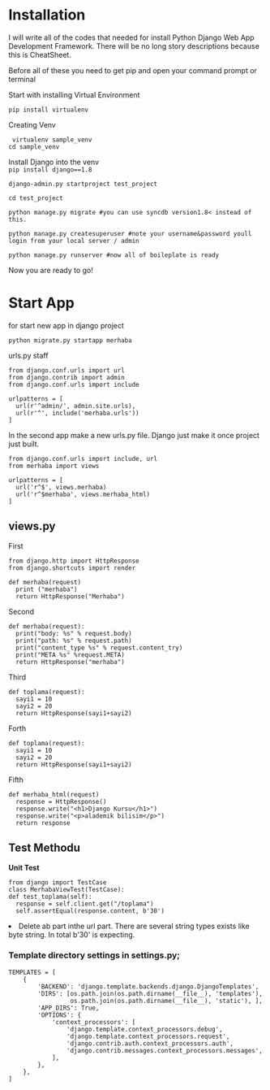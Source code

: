 <h1>Installation</h1>

I will write all of the codes that needed for install Python Django Web App Development Framework. There will be no long story descriptions because this is CheatSheet.

Before all of these you need to get pip and open your command prompt or terminal

Start with installing Virtual Environment<br/>

`pip install virtualenv`
<br/>

Creating Venv

`
virtualenv sample_venv`<br/>
`cd sample_venv`<br/>

Install Django into the venv<br/>
`pip install django==1.8`

```
django-admin.py startproject test_project

cd test_project

python manage.py migrate #you can use syncdb version1.8< instead of this.

python manage.py createsuperuser #note your username&password youll login from your local server / admin

python manage.py runserver #now all of boileplate is ready

```
Now you are ready to go!

<h1>Start App</h1>

for start new app in django project

`python migrate.py startapp merhaba`

urls.py staff
```
from django.conf.urls import url
from django.contrib import admin
from django.conf.urls import include

urlpatterns = [ 
  url(r'^admin/', admin.site.urls),
  url(r'^', include('merhaba.urls'))
]
```
In the second app make a new urls.py file. Django just make it once project just built.

```
from django.conf.urls import include, url 
from merhaba import views

urlpatterns = [
  url('r^$', views.merhaba)
  url('r^$merhaba', views.merhaba_html)
]
```
<h2>views.py</h2> 
First

```
from django.http import HttpResponse
from django.shortcuts import render

def merhaba(request)
  print ("merhaba")
  return HttpResponse("Merhaba")
```
Second
```
def merhaba(request):
  print("body: %s" % request.body)
  print("path: %s" % request.path)
  print("content_type %s" % request.content_try)
  print("META %s" %request.META)
  return HttpResponse("merhaba")
```
Third
```
def toplama(request):
  sayi1 = 10
  sayi2 = 20
  return HttpResponse(sayi1+sayi2)
```
Forth

```
def toplama(request):
  sayi1 = 10
  sayi2 = 20
  return HttpResponse(sayi1+sayi2)
```
Fifth
```
def merhaba_html(request)
  response = HttpResponse()
  response.write("<h1>Django Kursu</h1>")
  response.write("<p>alademik bilisim</p>")
  return response
```

<h2>Test Methodu</h2>
<strong>Unit Test</strong>

```
from django import TestCase
class MerhabaViewTest(TestCase):
def test_toplama(self):
  response = self.client.get("/toplama")
  self.assertEqual(response.content, b'30')
```

<li>Delete ab part inthe url part. There are several string types exists like byte string. In total b'30' is expecting.</li>
  
  
### Template directory settings in settings.py;

```
TEMPLATES = [
    {
        'BACKEND': 'django.template.backends.django.DjangoTemplates',
        'DIRS': [os.path.join(os.path.dirname(__file__), 'templates'),
                 os.path.join(os.path.dirname(__file__), 'static'), ],
        'APP_DIRS': True,
        'OPTIONS': {
            'context_processors': [
                'django.template.context_processors.debug',
                'django.template.context_processors.request',
                'django.contrib.auth.context_processors.auth',
                'django.contrib.messages.context_processors.messages',
            ],
        },
    },
]
```
